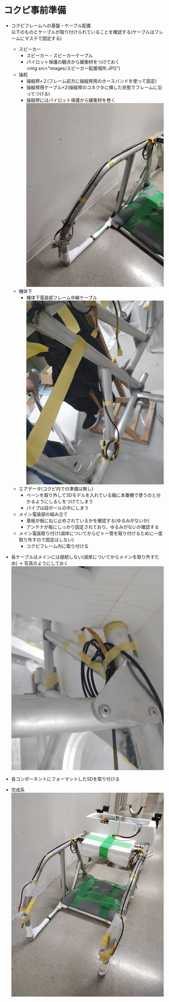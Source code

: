 # コクピ事前準備
- コクピフレームへの基盤・ケーブル配置  
 以下のものとケーブルが取り付けられていることを確認する(ケーブルはフレームにマステで固定する)
  - スピーカー
    - スピーカー・スピーカーケーブル
    - パイロット保護の観点から緩衝材をつけておく  
  <img src="images/スピーカー配置場所.JPG")
  - 操舵
    - 操縦桿×２(フレーム前方に操縦桿用のホースバンドを使って固定)
    - 操縦桿用ケーブル×2(操縦桿のコネクタに挿した状態でフレームに沿ってつける)
    - 操縦桿にはパイロット保護から緩衝材を巻く
  ![画像の説明](images/操縦桿配置場所.jpg)
  - 機体下
    - 機体下電装部フレーム中継ケーブル  
  ![画像の説明](images/機体下フレーム中継ケーブル配置位置.JPG)
  - エアデータ(コクピ内での準備は無し)
    - ベーンを取り外して3Dモデルを入れている箱に本番機で使うのと分かるようにしるしをつけてしまう
    - パイプは段ボールの中にしまう
  - メイン電装部の組み立て
    - 基板が板にねじ止めされているかを確認する(ゆるみがないか)
    - アンテナが板にしっかり固定されており，ゆるみがないか確認する
  - メイン電装取り付け(湖岸についてからピトー管を取り付けるために一度取り外すので固定はしない)
    - コクピフレーム内に取り付ける
   
- 各ケーブルはメインには接続しない(湖岸についてからメインを取り外すため) → 写真のようにしておく
![画像の説明](images/トラック積み込み時ケーブル.JPG)
- 各コンポーネントにフォーマットしたSDを取り付ける

- 完成系
![画像の説明](images/トラック積み込み時.jpg)
    

